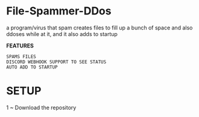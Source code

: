 # File-Spammer-DDos
a program/virus that spam creates files to fill up a bunch of space and also ddoses while at it, and it also adds to startup

**FEATURES**
```
SPAMS FILES
DISCORD WEBHOOK SUPPORT TO SEE STATUS
AUTO ADD TO STARTUP
```
# SETUP
1 ~ Download the repository
